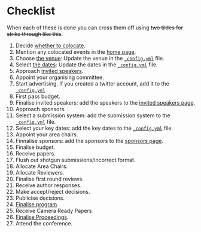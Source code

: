 # Checklist

When each of these is done you can cross them off using ~~two tildes for strike through like this~~.

1. Decide [whether to colocate](./venue.md).
  1. Mention any colocated events in the [home page](../index.html).
2. Choose [the venue](./venue.md): Update the venue in the [`_config.yml`](../_config.yml) file.
3. Select [the dates](./venue.md): Update the dates in the [`_config.yml`](../_config.yml) file.
4. Approach [invited speakers](./invited-speakers.md).
5. Appoint your organising committee.
6. Start advertising. If you created a twitter account, add it to the [`_config.yml`](../_config.yml)
7. First pass budget.
8. Finalise invited speakers: add the speakers to the [invited speakers page](../speakers.html).
8. Approach sponsors.
9. Select a submission system: add the submission system to the [`_config.yml`](../_config.yml) file.
10. Select your key dates: add the key dates to the [`_config.yml`](../_config.yml) file.
11. Appoint your area chairs.
12. Finnalise sponsors: add the sponsors to the [sponsors page](../sponsors.html).
12. Finalise budget.
13. Receive papers.
14. Flush out shotgun submissions/incorrect format.
15. Allocate Area Chairs.
16. Allocate Reviewers. 
17. Finalise first round reviews.
18. Receive author responses.
19. Make accept/reject decisions.
20. Publicise decisions.
21. [Finalise program](./schedule.md).
22. Receive Camera Ready Papers
23. [Finalise Proceedings](./proceedings.md).
24. Attend the conference.
